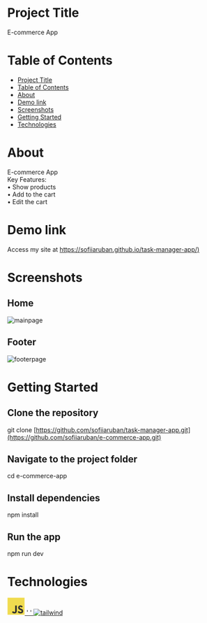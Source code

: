 # Project Title

E-commerce App

# Table of Contents

- [Project Title](#project-title)
- [Table of Contents](#table-of-contents)
- [About](#about)
- [Demo link](#demo-link)
- [Screenshots](#screenshots)
- [Getting Started](#getting-started)
- [Technologies](#technologies)

# About
E-commerce App<br>
Key Features:<br>
&#8226; Show products <br>
&#8226; Add to the cart <br> 
&#8226; Edit the  cart <br>

# Demo link 
Access my site at [https://sofiiaruban.github.io/task-manager-app/)](https://sofiiaruban.github.io/e-commerce-app/)

# Screenshots 

## Home

![mainpage](https://github.com/sofiiaruban/task-manager-app/assets/37212452/5700530e-2788-4fb0-adb3-5416f88bc6f8)

## Footer

![footerpage](https://github.com/sofiiaruban/task-manager-app/assets/37212452/408a86de-1994-4226-b564-7b65304d0339)

# Getting Started

## Clone the repository
git clone [https://github.com/sofiiaruban/task-manager-app.git](https://github.com/sofiiaruban/e-commerce-app.git)

## Navigate to the project folder
cd e-commerce-app

## Install dependencies
npm install

## Run the app
npm run dev

# Technologies
<p align="left"> <a href="https://developer.mozilla.org/en-US/docs/Web/JavaScript" target="_blank" rel="noreferrer"> <img src="https://raw.githubusercontent.com/devicons/devicon/master/icons/javascript/javascript-original.svg" alt="javascript" width="40" height="40"/> '     '  <a href="https://tailwindcss.com/" target="_blank" rel="noreferrer"> <img src="https://www.vectorlogo.zone/logos/tailwindcss/tailwindcss-icon.svg" alt="tailwind" width="40" height="40"/> </a> </p>
